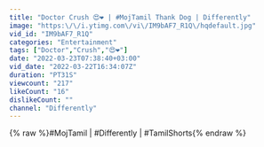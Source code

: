 ```yaml
---
title: "Doctor Crush 😍❤️ | #MojTamil Thank Dog | Differently"
image: "https:\/\/i.ytimg.com\/vi\/IM9bAF7_R1Q\/hqdefault.jpg"
vid_id: "IM9bAF7_R1Q"
categories: "Entertainment"
tags: ["Doctor","Crush","😍❤️"]
date: "2022-03-23T07:38:40+03:00"
vid_date: "2022-03-22T16:34:07Z"
duration: "PT31S"
viewcount: "217"
likeCount: "16"
dislikeCount: ""
channel: "Differently"
---
```

{% raw %}#MojTamil | #Differently | #TamilShorts{% endraw %}
